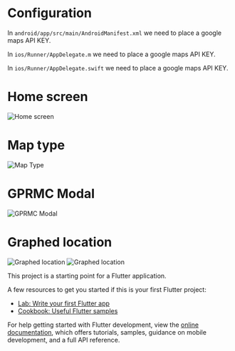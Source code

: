 # Configuration

In ``` android/app/src/main/AndroidManifest.xml ``` we need to place a google maps API KEY.

In ``` ios/Runner/AppDelegate.m ``` we need to place a google maps API KEY.

In ``` ios/Runner/AppDelegate.swift ``` we need to place a google maps API KEY.


# Home screen

![Home screen](screenshots/1.png)

# Map type
![Map Type](screenshots/2.png)

# GPRMC Modal
![GPRMC Modal](screenshots/3.png)

# Graphed location
![Graphed location](screenshots/4.png)
![Graphed location](screenshots/5.png)


This project is a starting point for a Flutter application.

A few resources to get you started if this is your first Flutter project:

- [Lab: Write your first Flutter app](https://docs.flutter.dev/get-started/codelab)
- [Cookbook: Useful Flutter samples](https://docs.flutter.dev/cookbook)

For help getting started with Flutter development, view the
[online documentation](https://docs.flutter.dev/), which offers tutorials,
samples, guidance on mobile development, and a full API reference.
